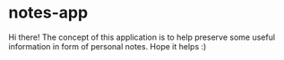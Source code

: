 # notes-app
Hi there!
The concept of this application is to help preserve some useful information in form of personal notes. Hope it helps :)  
